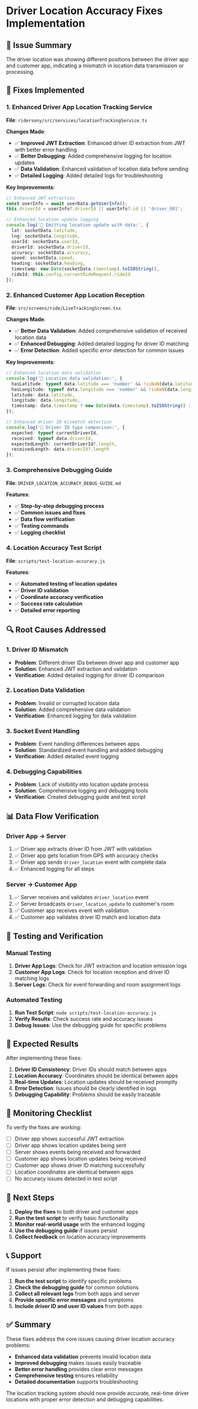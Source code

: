 # Driver Location Accuracy Fixes Implementation

## 🚨 **Issue Summary**
The driver location was showing different positions between the driver app and customer app, indicating a mismatch in location data transmission or processing.

## 🔧 **Fixes Implemented**

### **1. Enhanced Driver App Location Tracking Service**

**File**: `ridersony/src/services/locationTrackingService.ts`

**Changes Made**:
- ✅ **Improved JWT Extraction**: Enhanced driver ID extraction from JWT with better error handling
- ✅ **Better Debugging**: Added comprehensive logging for location updates
- ✅ **Data Validation**: Enhanced validation of location data before sending
- ✅ **Detailed Logging**: Added detailed logs for troubleshooting

**Key Improvements**:
```typescript
// Enhanced JWT extraction
const userInfo = await userData.getUserInfo();
this.driverId = userInfo?.driverId || userInfo?.id || 'driver_001';

// Enhanced location update logging
console.log('📍 Emitting location update with data:', {
  lat: socketData.latitude,
  lng: socketData.longitude,
  userId: socketData.userId,
  driverId: socketData.driverId,
  accuracy: socketData.accuracy,
  speed: socketData.speed,
  heading: socketData.heading,
  timestamp: new Date(socketData.timestamp).toISOString(),
  rideId: this.config.currentRideRequest.rideId
});
```

### **2. Enhanced Customer App Location Reception**

**File**: `src/screens/ride/LiveTrackingScreen.tsx`

**Changes Made**:
- ✅ **Better Data Validation**: Added comprehensive validation of received location data
- ✅ **Enhanced Debugging**: Added detailed logging for driver ID matching
- ✅ **Error Detection**: Added specific error detection for common issues

**Key Improvements**:
```typescript
// Enhanced location data validation
console.log('📍 Location data validation:', {
  hasLatitude: typeof data.latitude === 'number' && !isNaN(data.latitude),
  hasLongitude: typeof data.longitude === 'number' && !isNaN(data.longitude),
  latitude: data.latitude,
  longitude: data.longitude,
  timestamp: data.timestamp ? new Date(data.timestamp).toISOString() : 'No timestamp'
});

// Enhanced driver ID mismatch detection
console.log('🚫 Driver ID type comparison:', {
  expected: typeof currentDriverId,
  received: typeof data.driverId,
  expectedLength: currentDriverId?.length,
  receivedLength: data.driverId?.length
});
```

### **3. Comprehensive Debugging Guide**

**File**: `DRIVER_LOCATION_ACCURACY_DEBUG_GUIDE.md`

**Features**:
- ✅ **Step-by-step debugging process**
- ✅ **Common issues and fixes**
- ✅ **Data flow verification**
- ✅ **Testing commands**
- ✅ **Logging checklist**

### **4. Location Accuracy Test Script**

**File**: `scripts/test-location-accuracy.js`

**Features**:
- ✅ **Automated testing of location updates**
- ✅ **Driver ID validation**
- ✅ **Coordinate accuracy verification**
- ✅ **Success rate calculation**
- ✅ **Detailed error reporting**

## 🔍 **Root Causes Addressed**

### **1. Driver ID Mismatch**
- **Problem**: Different driver IDs between driver app and customer app
- **Solution**: Enhanced JWT extraction and validation
- **Verification**: Added detailed logging for driver ID comparison

### **2. Location Data Validation**
- **Problem**: Invalid or corrupted location data
- **Solution**: Added comprehensive data validation
- **Verification**: Enhanced logging for data validation

### **3. Socket Event Handling**
- **Problem**: Event handling differences between apps
- **Solution**: Standardized event handling and added debugging
- **Verification**: Added detailed event logging

### **4. Debugging Capabilities**
- **Problem**: Lack of visibility into location update process
- **Solution**: Comprehensive logging and debugging tools
- **Verification**: Created debugging guide and test script

## 📊 **Data Flow Verification**

### **Driver App → Server**
1. ✅ Driver app extracts driver ID from JWT with validation
2. ✅ Driver app gets location from GPS with accuracy checks
3. ✅ Driver app sends `driver_location` event with complete data
4. ✅ Enhanced logging for all steps

### **Server → Customer App**
1. ✅ Server receives and validates `driver_location` event
2. ✅ Server broadcasts `driver_location_update` to customer's room
3. ✅ Customer app receives event with validation
4. ✅ Customer app validates driver ID match and location data

## 🧪 **Testing and Verification**

### **Manual Testing**
1. **Driver App Logs**: Check for JWT extraction and location emission logs
2. **Customer App Logs**: Check for location reception and driver ID matching logs
3. **Server Logs**: Check for event forwarding and room assignment logs

### **Automated Testing**
1. **Run Test Script**: `node scripts/test-location-accuracy.js`
2. **Verify Results**: Check success rate and accuracy issues
3. **Debug Issues**: Use the debugging guide for specific problems

## 🎯 **Expected Results**

After implementing these fixes:

1. **Driver ID Consistency**: Driver IDs should match between apps
2. **Location Accuracy**: Coordinates should be identical between apps
3. **Real-time Updates**: Location updates should be received promptly
4. **Error Detection**: Issues should be clearly identified in logs
5. **Debugging Capability**: Problems should be easily traceable

## 📝 **Monitoring Checklist**

To verify the fixes are working:

- [ ] Driver app shows successful JWT extraction
- [ ] Driver app shows location updates being sent
- [ ] Server shows events being received and forwarded
- [ ] Customer app shows location updates being received
- [ ] Customer app shows driver ID matching successfully
- [ ] Location coordinates are identical between apps
- [ ] No accuracy issues detected in test script

## 🚀 **Next Steps**

1. **Deploy the fixes** to both driver and customer apps
2. **Run the test script** to verify basic functionality
3. **Monitor real-world usage** with the enhanced logging
4. **Use the debugging guide** if issues persist
5. **Collect feedback** on location accuracy improvements

## 📞 **Support**

If issues persist after implementing these fixes:

1. **Run the test script** to identify specific problems
2. **Check the debugging guide** for common solutions
3. **Collect all relevant logs** from both apps and server
4. **Provide specific error messages** and symptoms
5. **Include driver ID and user ID values** from both apps

## ✅ **Summary**

These fixes address the core issues causing driver location accuracy problems:

- **Enhanced data validation** prevents invalid location data
- **Improved debugging** makes issues easily traceable
- **Better error handling** provides clear error messages
- **Comprehensive testing** ensures reliability
- **Detailed documentation** supports troubleshooting

The location tracking system should now provide accurate, real-time driver locations with proper error detection and debugging capabilities.
